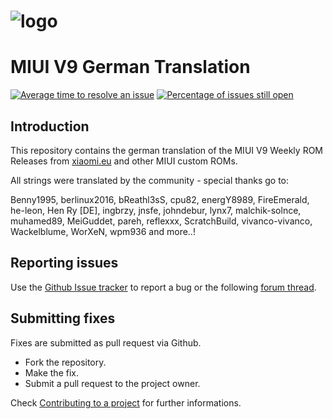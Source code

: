 # ![logo](http://i.imgur.com/pMrGibE.jpg)
# MIUI V9 German Translation

[![Average time to resolve an issue](http://isitmaintained.com/badge/resolution/berlinux2016/MIUI9-ger.svg)](http://isitmaintained.com/project/berlinux2016/MIUI9-ger "Average time to resolve an issue") [![Percentage of issues still open](http://isitmaintained.com/badge/open/berlinux2016/MIUI9-ger.svg)](http://isitmaintained.com/project/berlinux2016/MIUI9-ger "Percentage of issues still open")

## Introduction

This repository contains the german translation of the MIUI V9 Weekly ROM Releases from [xiaomi.eu](http://xiaomi.eu/community/forums/103/) and other MIUI custom ROMs.

All strings were translated by the community - special thanks go to:

Benny1995, berlinux2016, bReathl3sS, cpu82, energY8989, FireEmerald, he-leon, Hen Ry [DE], ingbrzy, jnsfe, johndebur, lynx7, malchik-solnce, muhamed89, MeiGuddet, pareh, reflexxx, ScratchBuild, vivanco-vivanco, Wackelblume, WorXeN, wpm936 and more..!

## Reporting issues

Use the [Github Issue tracker](https://github.com/berlinux2016/MIUI9-ger/issues) to report a bug or the following [forum thread](http://xiaomi.eu/community/threads/28411).


## Submitting fixes

Fixes are submitted as pull request via Github.

- Fork the repository.
- Make the fix.
- Submit a pull request to the project owner.

Check [Contributing to a project](https://guides.github.com/activities/forking) for further informations.

